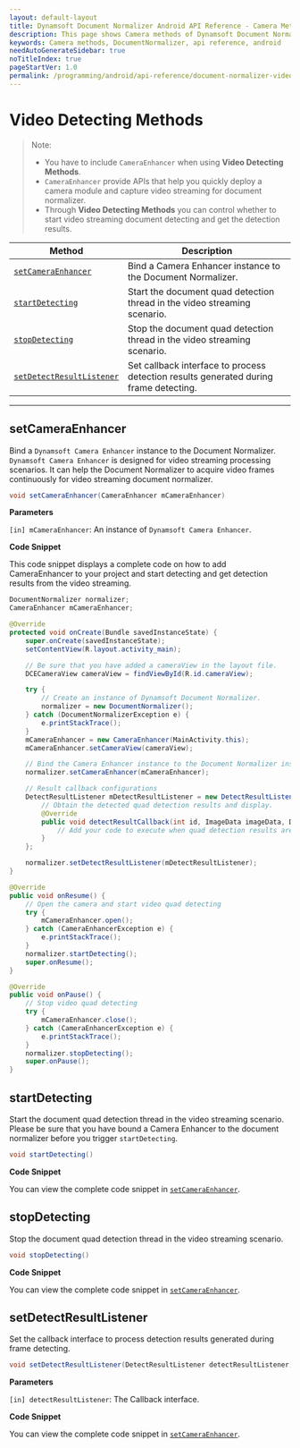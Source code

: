 ```yaml
---
layout: default-layout
title: Dynamsoft Document Normalizer Android API Reference - Camera Methods
description: This page shows Camera methods of Dynamsoft Document Normalizer for Android SDK.
keywords: Camera methods, DocumentNormalizer, api reference, android
needAutoGenerateSidebar: true
noTitleIndex: true
pageStartVer: 1.0
permalink: /programming/android/api-reference/document-normalizer-video-v1.0.0.html
---
```



# Video Detecting Methods

> Note:
>  
> - You have to include `CameraEnhancer` when using **Video Detecting Methods**.  
> - `CameraEnhancer` provide APIs that help you quickly deploy a camera module and capture video streaming for document normalizer.  
> - Through **Video Detecting Methods** you can control whether to start video streaming document detecting and get the detection results.  

| Method | Description |
|--------|-------------|
| [`setCameraEnhancer`](#setcameraenhancer) | Bind a Camera Enhancer instance to the Document Normalizer.  |
| [`startDetecting`](#startdetecting) | Start the document quad detection thread in the video streaming scenario. |
| [`stopDetecting`](#stopdetecting) | Stop the document quad detection thread in the video streaming scenario. |
| [`setDetectResultListener`](#setdetectresultlistener) | Set callback interface to process detection results generated during frame detecting. |

---

## setCameraEnhancer

Bind a `Dynamsoft Camera Enhancer` instance to the Document Normalizer. `Dynamsoft Camera Enhancer` is designed for video streaming processing scenarios. It can help the Document Normalizer to acquire video frames continuously for video streaming document normalizer.

```java
void setCameraEnhancer(CameraEnhancer mCameraEnhancer)
```

**Parameters**

`[in] mCameraEnhancer`: An instance of `Dynamsoft Camera Enhancer`.

**Code Snippet**

This code snippet displays a complete code on how to add CameraEnhancer to your project and start detecting and get detection results from the video streaming.

```java
DocumentNormalizer normalizer;
CameraEnhancer mCameraEnhancer;

@Override
protected void onCreate(Bundle savedInstanceState) {
    super.onCreate(savedInstanceState);
    setContentView(R.layout.activity_main);

    // Be sure that you have added a cameraView in the layout file.
    DCECameraView cameraView = findViewById(R.id.cameraView);

    try {
        // Create an instance of Dynamsoft Document Normalizer.
        normalizer = new DocumentNormalizer();
    } catch (DocumentNormalizerException e) {
        e.printStackTrace();
    }
    mCameraEnhancer = new CameraEnhancer(MainActivity.this);
    mCameraEnhancer.setCameraView(cameraView);

    // Bind the Camera Enhancer instance to the Document Normalizer instance.
    normalizer.setCameraEnhancer(mCameraEnhancer);

    // Result callback configurations
    DetectResultListener mDetectResultListener = new DetectResultListener() {
        // Obtain the detected quad detection results and display.
        @Override
        public void detectResultCallback(int id, ImageData imageData, DetectedQuadResult[] detectedResults) {
            // Add your code to execute when quad detection results are returned.
        }
    };

    normalizer.setDetectResultListener(mDetectResultListener);
}

@Override
public void onResume() {
    // Open the camera and start video quad detecting 
    try {
        mCameraEnhancer.open();
    } catch (CameraEnhancerException e) {
        e.printStackTrace();
    }
    normalizer.startDetecting();
    super.onResume();
}

@Override
public void onPause() {
    // Stop video quad detecting 
    try {
        mCameraEnhancer.close();
    } catch (CameraEnhancerException e) {
        e.printStackTrace();
    }
    normalizer.stopDetecting();
    super.onPause();
}
```

## startDetecting

Start the document quad detection thread in the video streaming scenario. Please be sure that you have bound a Camera Enhancer to the document normalizer before you trigger `startDetecting`.

```java
void startDetecting()
```

**Code Snippet**

You can view the complete code snippet in [`setCameraEnhancer`](#setcameraenhancer).

## stopDetecting

Stop the document quad detection thread in the video streaming scenario.

```java
void stopDetecting()
```

**Code Snippet**

You can view the complete code snippet in [`setCameraEnhancer`](#setcameraenhancer).

## setDetectResultListener

Set the callback interface to process detection results generated during frame detecting.

```java
void setDetectResultListener(DetectResultListener detectResultListener)
```

**Parameters**

`[in] detectResultListener`: The Callback interface.

**Code Snippet**

You can view the complete code snippet in [`setCameraEnhancer`](#setcameraenhancer).
